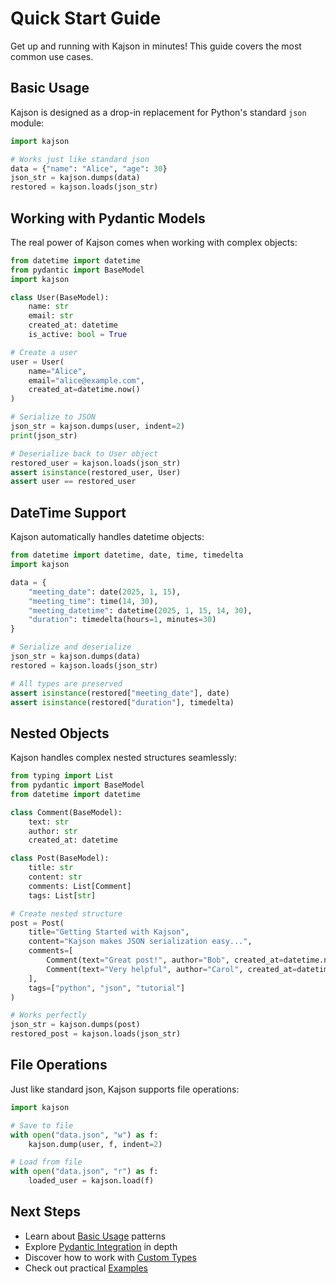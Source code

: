 # Quick Start Guide

Get up and running with Kajson in minutes! This guide covers the most common use cases.

## Basic Usage

Kajson is designed as a drop-in replacement for Python's standard `json` module:

```python
import kajson

# Works just like standard json
data = {"name": "Alice", "age": 30}
json_str = kajson.dumps(data)
restored = kajson.loads(json_str)
```

## Working with Pydantic Models

The real power of Kajson comes when working with complex objects:

```python
from datetime import datetime
from pydantic import BaseModel
import kajson

class User(BaseModel):
    name: str
    email: str
    created_at: datetime
    is_active: bool = True

# Create a user
user = User(
    name="Alice",
    email="alice@example.com",
    created_at=datetime.now()
)

# Serialize to JSON
json_str = kajson.dumps(user, indent=2)
print(json_str)

# Deserialize back to User object
restored_user = kajson.loads(json_str)
assert isinstance(restored_user, User)
assert user == restored_user
```

## DateTime Support

Kajson automatically handles datetime objects:

```python
from datetime import datetime, date, time, timedelta
import kajson

data = {
    "meeting_date": date(2025, 1, 15),
    "meeting_time": time(14, 30),
    "meeting_datetime": datetime(2025, 1, 15, 14, 30),
    "duration": timedelta(hours=1, minutes=30)
}

# Serialize and deserialize
json_str = kajson.dumps(data)
restored = kajson.loads(json_str)

# All types are preserved
assert isinstance(restored["meeting_date"], date)
assert isinstance(restored["duration"], timedelta)
```

## Nested Objects

Kajson handles complex nested structures seamlessly:

```python
from typing import List
from pydantic import BaseModel
from datetime import datetime

class Comment(BaseModel):
    text: str
    author: str
    created_at: datetime

class Post(BaseModel):
    title: str
    content: str
    comments: List[Comment]
    tags: List[str]

# Create nested structure
post = Post(
    title="Getting Started with Kajson",
    content="Kajson makes JSON serialization easy...",
    comments=[
        Comment(text="Great post!", author="Bob", created_at=datetime.now()),
        Comment(text="Very helpful", author="Carol", created_at=datetime.now())
    ],
    tags=["python", "json", "tutorial"]
)

# Works perfectly
json_str = kajson.dumps(post)
restored_post = kajson.loads(json_str)
```

## File Operations

Just like standard json, Kajson supports file operations:

```python
import kajson

# Save to file
with open("data.json", "w") as f:
    kajson.dump(user, f, indent=2)

# Load from file
with open("data.json", "r") as f:
    loaded_user = kajson.load(f)
```

## Next Steps

- Learn about [Basic Usage](guide/basic-usage.md) patterns
- Explore [Pydantic Integration](guide/pydantic.md) in depth
- Discover how to work with [Custom Types](guide/custom-types.md)
- Check out practical [Examples](examples/index.md) 